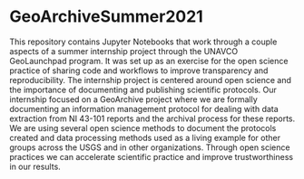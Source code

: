 # GeoArchiveSummer2021
This repository contains Jupyter Notebooks that work through a couple aspects of a summer internship project through the UNAVCO GeoLaunchpad program. It was set up as an exercise for the open science practice of sharing code and workflows to improve transparency and reproducibility. The internship project is centered around open science and the importance of documenting and publishing scientific protocols. Our internship focused on a GeoArchive project where we are formally documenting an information management protocol for dealing with data extraction from NI 43-101 reports and the archival process for these reports. We are using several open science methods to document the protocols created and data processing methods used as a living example for other groups across the USGS and in other organizations. Through open science practices we can accelerate scientific practice and improve trustworthiness in our results.
